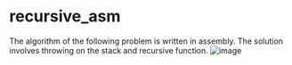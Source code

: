 # recursive_asm
The algorithm of the following problem is written in assembly. The solution involves throwing on the stack and recursive function.
![image](https://user-images.githubusercontent.com/74185399/222204412-f67542c6-05db-4a3e-88f5-851aa3c978e8.png)
